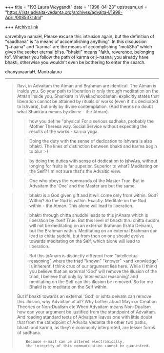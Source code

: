 +++
title = "193 Laura Weygandt"
date = "1998-04-23"
upstream_url = "https://lists.advaita-vedanta.org/archives/advaita-l/1998-April/008537.html"

+++
[Archive link](https://lists.advaita-vedanta.org/archives/advaita-l/1998-April/008537.html)

sarvebhyo namaH,
  Please excuse this intrusion again, but the definition of "saadhana"
is "a means of accomplishing anything". In this discussion "j~naana"
and "karma" are the means of accomplishing "mokSha" which gives
the seeker eternal bliss. "bhakti" means "faith, reverence, belonging to".
Whether you follow the path of karma or j~naana, you already have
bhakti, otherwise you wouldn't even be bothering to enter the search.

dhanyavaadaH,
  Mantralaura

----------
>
> Ravi, in Advaitam the Atman and Brahman are identical. The Atman is
> inside you. So your path to liberation is only through meditation on the
> Atman inside you. Shankara in Vivekachoodamani explicitly states that
> liberation cannot be attained by rituals or works (even if it's
> dedicated to Ishvara), but only by divine contemplation. (And there's no
> doubt what Shankara means by divine - the Atman).
>
> >how you define "physical
> For a serious sadhaka, probably the Mother Theresa way. Social Service
> without expecting the results of the works - karma yoga.
>
> >Doing the duty with the sense of dedication to Ishvara is also bhakti.
> The lines of distinction between bhakti and karma begin to blur :-)
>
> >by doing the duties with sense of dedication to IshvAra, without
> longing for fruits is far superior.
> Superior to what? Meditating on the Self? I'm not sure that's the
> Advaitic view.
>
> >One who obeys the commands of the Master
> True. But in Advaitam the 'One' and the Master are but the same.
>

> >bhakti is a God given gift and it will come only from within.
> God? Within? So the God is within. Exactly. Meditate on the God within -
> the Atman. This alone will lead to liberation.
>
> >bhakti  through chitta shuddhi leads to this jnAnam which is liberation
> by itself
> True. But this level of bhakti thru chitta suddhi will not be meditating
> on an external Brahman (Ishta Deivam), but the Brahman within.
> Meditating on an external Brahman can lead to chitta suddhi, but from
> then on one should evolve towards meditating on the Self, which alone
> will lead to liberation.
>
> >But this jnAnam is distinctly different from "intellectual reasoning"
> where the triad "known" "knower" >and knowledge" is inherent.
> I think crux of our argument lies here. While (I think) you believe that
> an external 'God' will remove the illusion of the triad, I believe that
> only by 'intellectual reasoning' and meditating on the Self can this
> illusion be removed. So for me Bhakti is to meditate on the Self within.
>
> But if bhakti towards an external 'God' or ishta deivam can remove this
> illusion, why Advaitam at all? Why bother about Maya or Creation
> Theories or Non-Dualism etc When Advaitam means Non-Dualism how can your
> argument be justified from the standpoint of Advaitam. And reading
> standard texts of Advaitam leaves one with little doubt that from the
> standpoint of Advaita Vedanta the other two paths, bhakti and karma, as
> they're commonly interpreted, are lesser forms of sadhana.
>
>
>
>         Because e-mail can be altered electronically,
>         the integrity of this communication cannot be guaranteed.


